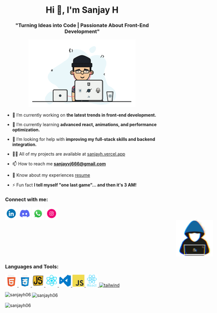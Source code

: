 <h1 align="center">Hi 👋, I'm Sanjay H</h1>
<h3 align="center">"Turning Ideas into Code | Passionate About Front-End Development"</h3>

<div align="center">
<img src="./gifs/user4.gif" width="350">
</div>

- 🔭 I’m currently working on **the latest trends in front-end development.**

- 🌱 I’m currently learning **advanced react, animations, and performance optimization.**

- 🤝 I’m looking for help with **improving my full-stack skills and backend integration.**

- 👨‍💻 All of my projects are available at [sanjayh.vercel.app](sanjayh.vercel.app)

- 📫 How to reach me **sanjayvj666@gmail.com**

- 📄 Know about my experiences [resume](resume)

- ⚡ Fun fact **I tell myself "one last game"… and then it's 3 AM!**

<h3 align="left">Connect with me:</h3>
<p align="left">
<a href="https://www.linkedin.com/in/sanjayh06" target="blank"><img align="center" src="./gifs/linkedin.gif" alt="sanjay_vj7" height="40" width="40" /></a>
<a href="https://twitter.com/sanjay_vj7" target="blank"><img align="center" src="./gifs/discord.gif" alt="sanjay_vj7" height="40" width="40" /></a>
<a href="https://twitter.com/sanjay_vj7" target="blank"><img align="center" src="./gifs/whatsapp.gif" alt="sanjay_vj7" height="40" width="40" /></a>
<a href="https://www.instagram.com/sanjay.vijay.587" target="blank"><img align="center" src="./gifs/insta.gif" alt="sanjay_vj7" height="40" width="40" /></a>
<a href="" target="blank"><img align="center" src="./gifs/user2.gif" alt="sanjay_vj7" height="120" width="120" style="margin-left: 35rem;" /></a>
</p>

<h3 align="left">Languages and Tools:</h3>
<p align="left"> <a href="https://www.w3.org/html/" target="_blank" rel="noreferrer"> <img src="./gifs/html.gif" alt="bootstrap" width="40" height="40"/> </a> <a href="https://www.w3schools.com/css/" target="_blank" rel="noreferrer"> <img src="./gifs/css.gif" alt="css3" width="40" height="40"/> </a> <a href="https://developer.mozilla.org/en-US/docs/Web/JavaScript" target="_blank" rel="noreferrer"> <img src="./gifs/js.gif" alt="figma" width="40" height="40"/> </a> <a href="https://git-scm.com/" target="_blank" rel="noreferrer"> <img src="./gifs/react.gif" alt="git" width="40" height="40"/> </a> <a href="https://www.w3.org/html/" target="_blank" rel="noreferrer"> <img src="./gifs/vscode.gif" alt="html5" width="40" height="40"/> </a> <a href="https://developer.mozilla.org/en-US/docs/Web/JavaScript" target="_blank" rel="noreferrer"> <img src="https://raw.githubusercontent.com/devicons/devicon/master/icons/javascript/javascript-original.svg" alt="javascript" width="40" height="40"/> </a> <a href="https://reactjs.org/" target="_blank" rel="noreferrer"> <img src="https://raw.githubusercontent.com/devicons/devicon/master/icons/react/react-original-wordmark.svg" alt="react" width="40" height="40"/> </a> <a href="https://tailwindcss.com/" target="_blank" rel="noreferrer"> <img src="https://www.vectorlogo.zone/logos/tailwindcss/tailwindcss-icon.svg" alt="tailwind" width="40" height="40"/> </a> </p>

<p><img align="left" src="https://github-readme-stats.vercel.app/api/top-langs?username=sanjayh06&show_icons=true&locale=en&layout=compact" alt="sanjayh06" /></p>

<p>&nbsp;<img align="center" src="https://github-readme-stats.vercel.app/api?username=sanjayh06&show_icons=true&locale=en" alt="sanjayh06" /></p>

<p><img align="center" src="https://github-readme-streak-stats.herokuapp.com/?user=sanjayh06&" alt="sanjayh06" /></p>
